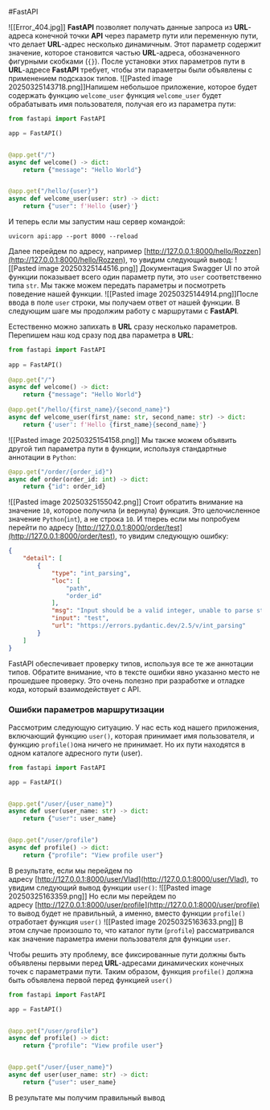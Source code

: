 #FastAPI 

![[Error_404.jpg]]
**FastAPI** позволяет получать данные запроса из **URL**-адреса конечной точки **API** через параметр пути или переменную пути, что делает **URL**-адрес несколько динамичным. Этот параметр содержит значение, которое становится частью **URL**-адреса, обозначенного фигурными скобками (`{}`). После установки этих параметров пути в **URL**-адресе **FastAPI** требует, чтобы эти параметры были объявлены с применением подсказок типов.
![[Pasted image 20250325143718.png]]Напишем небольшое приложение, которое будет содержать функцию `welcome_user` функция `welcome_user` будет обрабатывать имя пользователя, получая его из параметра пути:
```python
from fastapi import FastAPI

app = FastAPI()


@app.get("/")
async def welcome() -> dict:
    return {"message": "Hello World"}


@app.get("/hello/{user}")
async def welcome_user(user: str) -> dict:
    return {"user": f'Hello {user}'}
```
И теперь если мы запустим наш сервер командой:
```terminal
uvicorn api:app --port 8000 --reload
```
Далее перейдем по адресу, например [http://127.0.0.1:8000/hello/Rozzen](http://127.0.0.1:8000/hello/Rozzen), то увидим следующий вывод:
![[Pasted image 20250325144516.png]]
Документация Swagger UI по этой функции показывает всего один параметр пути, это `user` соответственно типа `str`. Мы также можем передать параметры и посмотреть поведение нашей функции.
![[Pasted image 20250325144914.png]]После ввода в поле `user` строки, мы получаем ответ от нашей функции. В следующим шаге мы продолжим работу с маршрутами с **FastAPI**.

Естественно можно запихать в **URL** сразу несколько параметров. Перепишем наш код сразу под два параметра в **URL**:
```python
from fastapi import FastAPI  
  
app = FastAPI()  
  
@app.get("/")  
async def welcome() -> dict:  
    return {"message": "Hello World"}  
  
@app.get("/hello/{first_name}/{second_name}")  
async def welcome_user(first_name: str, second_name: str) -> dict:  
    return {'user': f'Hello {first_name}{second_name}'}
```
![[Pasted image 20250325154158.png]]
Мы также можем объявить другой тип параметра пути в функции, используя стандартные аннотации в `Python`:
```python
@app.get("/order/{order_id}")
async def order(order_id: int) -> dict:
    return {"id": order_id}
```
![[Pasted image 20250325155042.png]]
Стоит обратить внимание на значение `10`, которое получила (и вернула) функция. Это целочисленное значение `Python`(`int`), а не строка `10`. И тпереь если мы попробуем перейти по адресу [http://127.0.0.1:8000/order/test](http://127.0.0.1:8000/order/test), то увидим следующую ошибку:
```json
{
    "detail": [
        {
            "type": "int_parsing",
            "loc": [
                "path",
                "order_id"
            ],
            "msg": "Input should be a valid integer, unable to parse string as an integer",
            "input": "test",
            "url": "https://errors.pydantic.dev/2.5/v/int_parsing"
        }
    ]
}
```
FastAPI обеспечивает проверку типов, используя все те же аннотации типов. Обратите внимание, что в тексте ошибки явно указанно место не прошедшее проверку. Это очень полезно при разработке и отладке кода, который взаимодействует с API.
### Ошибки параметров маршрутизации
Рассмотрим следующую ситуацию. У нас есть код нашего приложения, включающий функцию `user()`, которая принимает имя пользователя, и функцию `profile()`она ничего не принимает. Но их пути находятся в одном каталоге адресного пути (user).
```python
from fastapi import FastAPI

app = FastAPI()


@app.get("/user/{user_name}")
async def user(user_name: str) -> dict:
    return {"user": user_name}


@app.get("/user/profile")
async def profile() -> dict:
    return {"profile": "View profile user"}
```
В результате, если мы перейдем по адресу [http://127.0.0.1:8000/user/Vlad](http://127.0.0.1:8000/user/Vlad), то увидим следующий вывод функции `user()`:
![[Pasted image 20250325163359.png]]
Но если мы перейдем по адресу [http://127.0.0.1:8000/user/profile](http://127.0.0.1:8000/user/profile) то вывод будет не правильный, а именно, вместо функции `profile()` отработает функция `user()`
![[Pasted image 20250325163633.png]]
В этом случае произошло то, что каталог пути (`profile`) рассматривался как значение параметра имени пользователя  для функции `user`.

Чтобы решить эту проблему, все фиксированные пути должны быть объявлены первыми перед **URL**-адресами динамических конечных точек с параметрами пути. Таким образом, функция `profile()` должна быть объявлена первой перед функцией `user()`
```python
from fastapi import FastAPI

app = FastAPI()


@app.get("/user/profile")
async def profile() -> dict:
    return {"profile": "View profile user"}


@app.get("/user/{user_name}")
async def user(user_name: str) -> dict:
    return {"user": user_name}
```
В результате мы получим правильный вывод